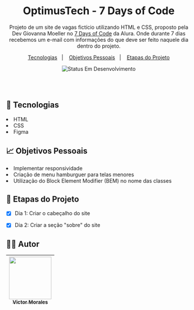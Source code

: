 <h1 align="center">OptimusTech - 7 Days of Code</h1>

<p align="center">
  Projeto de um site de vagas fictício utilizando HTML e CSS, proposto pela Dev Giovanna Moeller no <a href="https://7daysofcode.io/">7 Days of Code</a>
  da Alura. Onde durante 7 dias recebemos um e-mail com informações do que deve ser feito naquele dia dentro do projeto.
</p>

<p align="center">
  <a href="#-tecnologias">Tecnologias</a>&nbsp;&nbsp;&nbsp;|&nbsp;&nbsp;&nbsp;
  <a href="#-objetivos-pessoais">Objetivos Pessoais</a>&nbsp;&nbsp;&nbsp;|&nbsp;&nbsp;&nbsp;
  <a href="#-etapas-do-projeto">Etapas do Projeto</a>
</p>

<p align="center">
  <img alt="Status Em Desenvolvimento" src="http://img.shields.io/static/v1?label=STATUS&message=EM%20DESENVOLVIMENTO&color=GREEN&style=for-the-badge">
</p>

<br>
<br>

## 🚀 Tecnologias

<li>HTML</li>
<li>CSS</li>
<li>Figma</li>

## 📈 Objetivos Pessoais

<li>Implementar responsividade</li>
<li>Criação de menu hamburguer para telas menores</li>
<li>Utilização do Block Element Modifier (BEM) no nome das classes</li>

## 📝 Etapas do Projeto

- [X] Dia 1: Criar o cabeçalho do site
- [X] Dia 2: Criar a seção "sobre" do site


## 👨‍💻 Autor

| [<img src="https://avatars.githubusercontent.com/victor-tosto" width=115><br><sub>Victor Morales</sub>](https://github.com/victor-tosto) | 
| :---: |
